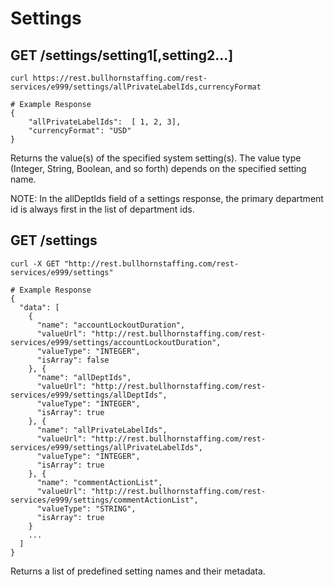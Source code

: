# Settings

## GET /settings/setting1[,setting2...]

``` shell
curl https://rest.bullhornstaffing.com/rest-services/e999/settings/allPrivateLabelIds,currencyFormat

# Example Response
{
    "allPrivateLabelIds":  [ 1, 2, 3],
    "currencyFormat": "USD"
}
```

Returns the value(s) of the specified system setting(s). The value type (Integer, String, Boolean, and so forth) depends on the specified setting name.
<aside class="notice">NOTE: In the allDeptIds field of a settings response, the primary department id is always first in the list of department ids.</aside>

## GET /settings

``` shell
curl -X GET "http://rest.bullhornstaffing.com/rest-services/e999/settings"

# Example Response
{
  "data": [
    {
      "name": "accountLockoutDuration",
      "valueUrl": "http://rest.bullhornstaffing.com/rest-services/e999/settings/accountLockoutDuration",
      "valueType": "INTEGER",
      "isArray": false
    }, {
      "name": "allDeptIds",
      "valueUrl": "http://rest.bullhornstaffing.com/rest-services/e999/settings/allDeptIds",
      "valueType": "INTEGER",
      "isArray": true
    }, {
      "name": "allPrivateLabelIds",
      "valueUrl": "http://rest.bullhornstaffing.com/rest-services/e999/settings/allPrivateLabelIds",
      "valueType": "INTEGER",
      "isArray": true
    }, {
      "name": "commentActionList",
      "valueUrl": "http://rest.bullhornstaffing.com/rest-services/e999/settings/commentActionList",
      "valueType": "STRING",
      "isArray": true
    }
    ...
  ]
}
```

Returns a list of predefined setting names and their metadata.